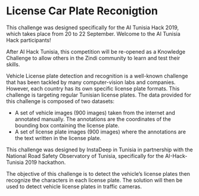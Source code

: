 # License Car Plate Reconigtion

This challenge was designed specifically for the AI Tunisia Hack 2019, which takes place from 20 to 22 September. Welcome to the AI Tunisia Hack participants!

After AI Hack Tunisia, this competition will be re-opened as a Knowledge Challenge to allow others in the Zindi community to learn and test their skills.

Vehicle License plate detection and recognition is a well-known challenge that has been tackled by many computer-vision labs and companies. However, each country has its own specific license plate formats. This challenge is targeting regular Tunisian license plates. The data provided for this challenge is composed of two datasets:

* A set of vehicle images (900 images) taken from the internet and annotated manually. The annotations are the coordinates of the bounding box containing the license plate.
* A set of license plate images (900 images) where the annotations are the text written in the license plate.

This challenge was designed by InstaDeep in Tunisia in partnership with the National Road Safety Observatory of Tunisia, specifically for the AI-Hack-Tunisia 2019 hackathon.

The objective of this challenge is to detect the vehicle’s license plates then recognize the characters in each license plate. The solution will then be used to detect vehicle license plates in traffic cameras.
